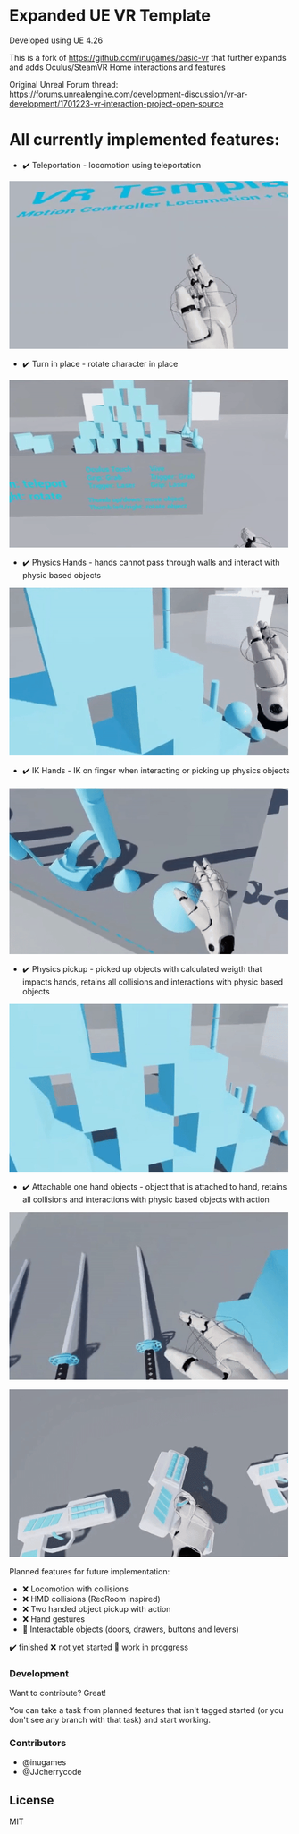 # Expanded UE VR Template

Developed using UE 4.26

This is a fork of https://github.com/inugames/basic-vr that further expands and adds Oculus/SteamVR Home interactions and features

Original Unreal Forum thread: https://forums.unrealengine.com/development-discussion/vr-ar-development/1701223-vr-interaction-project-open-source

# All currently implemented features:

  - :heavy_check_mark: Teleportation - locomotion using teleportation
  
![teleport](./gif/teleport.gif)

  - :heavy_check_mark: Turn in place - rotate character in place
  
![rotation](./gif/rotation.gif)

  - :heavy_check_mark: Physics Hands - hands cannot pass through walls and interact with physic based objects
  
![physic_hands](./gif/physic_hands.gif)

  - :heavy_check_mark: IK Hands - IK on finger when interacting or picking up physics objects
  
![ik](./gif/ik.gif)

  - :heavy_check_mark: Physics pickup - picked up objects with calculated weigth that impacts hands, retains all collisions and interactions with physic based objects
  
![physics_objects](./gif/physics_objects.gif)

  - :heavy_check_mark: Attachable one hand objects - object that is attached to hand, retains all collisions and interactions with physic based objects with action
  
![attachable_object](./gif/attachable_object.gif)

![gun](./gif/gun.gif)

Planned features for future implementation:
  - :x: Locomotion with collisions
  - :x: HMD collisions (RecRoom inspired)
  - :x: Two handed object pickup with action
  - :x: Hand gestures
  - :construction: Interactable objects (doors, drawers, buttons and levers)

:heavy_check_mark: finished
:x: not yet started
:construction: work in proggress


### Development

Want to contribute? Great!

You can take a task from planned features that isn't tagged started (or you don't see any branch with that task) and start working.


### Contributors

 - @inugames
 - @JJcherrycode

License
----

MIT

